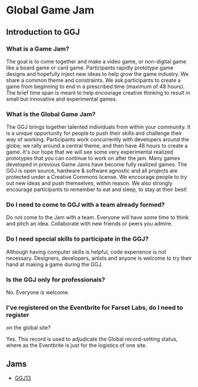 Global Game Jam
===============

Introduction to GGJ
-------------------

### What is a Game Jam?

The goal is to come together and make a video game, or non-digital game like a 
board game or card game. Participants rapidly prototype game designs and 
hopefully inject new ideas to help grow the game industry. We share a common 
theme and constraints. We ask participants to create a game from beginning to 
end in a prescribed time (maximum of 48 hours). The brief time span is meant 
to help encourage creative thinking to result in small but innovative and 
experimental games.

### What is the Global Game Jam?

The GGJ brings together talented individuals from within your community. It is 
a unique opportunity for people to push their skills and challenge their way 
of working. Participants work concurrently with developers around the globe; 
we rally around a central theme, and then have 48 hours to create a game. It's 
our hope that we will see some very experimental realized prototypes that you 
can continue to work on after the jam. Many games developed in previous Game 
Jams have become fully realized games. The GGJ is open source, hardware & 
software agnostic and all projects are protected under a Creative Commons 
license. We encourage people to try out new ideas and push themselves, within 
reason. We also strongly encourage participants to remember to eat and sleep, 
to stay at their best!

### Do I need to come to GGJ with a team already formed?

Do not come to the Jam with a team. Everyone will have some time to think and 
pitch an idea. Collaborate with new friends or peers you admire.

### Do I need special skills to participate in the GGJ?

Although having computer skills is helpful, code experience is not necessary. 
Designers, developers, artists and anyone is welcome to try their hand at 
making a game during the GGJ.

### Is the GGJ only for professionals?

No. Everyone is welcome.

### I've registered on the Eventbrite for Farset Labs, do I need to register 
on the global site?

Yes. This record is used to adjudicate the Global record-setting status, where 
as the Eventbrite is just for the logistics of one site.

Jams
----

 - [GGJ13](GGJ13.md)

